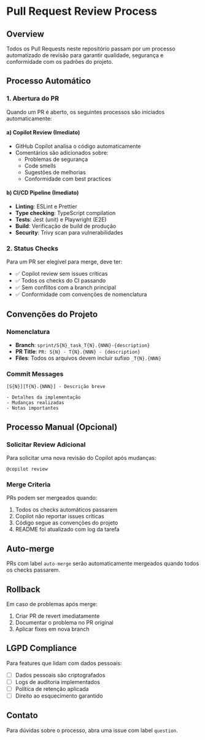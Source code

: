 # Pull Request Review Process

## Overview
Todos os Pull Requests neste repositório passam por um processo automatizado de revisão para garantir qualidade, segurança e conformidade com os padrões do projeto.

## Processo Automático

### 1. Abertura do PR
Quando um PR é aberto, os seguintes processos são iniciados automaticamente:

#### a) Copilot Review (Imediato)
- GitHub Copilot analisa o código automaticamente
- Comentários são adicionados sobre:
  - Problemas de segurança
  - Code smells
  - Sugestões de melhorias
  - Conformidade com best practices

#### b) CI/CD Pipeline (Imediato)
- **Linting**: ESLint e Prettier
- **Type checking**: TypeScript compilation
- **Tests**: Jest (unit) e Playwright (E2E)
- **Build**: Verificação de build de produção
- **Security**: Trivy scan para vulnerabilidades

### 2. Status Checks
Para um PR ser elegível para merge, deve ter:
- ✅ Copilot review sem issues críticas
- ✅ Todos os checks do CI passando
- ✅ Sem conflitos com a branch principal
- ✅ Conformidade com convenções de nomenclatura

## Convenções do Projeto

### Nomenclatura
- **Branch**: `sprint/S{N}_task_T{N}.{NNN}-{description}`
- **PR Title**: `PR: S{N} - T{N}.{NNN} - {description}`
- **Files**: Todos os arquivos devem incluir sufixo `_T{N}.{NNN}`

### Commit Messages
```
[S{N}][T{N}.{NNN}] - Descrição breve

- Detalhes da implementação
- Mudanças realizadas
- Notas importantes
```

## Processo Manual (Opcional)

### Solicitar Review Adicional
Para solicitar uma nova revisão do Copilot após mudanças:
```
@copilot review
```

### Merge Criteria
PRs podem ser mergeados quando:
1. Todos os checks automáticos passarem
2. Copilot não reportar issues críticas
3. Código segue as convenções do projeto
4. README foi atualizado com log da tarefa

## Auto-merge
PRs com label `auto-merge` serão automaticamente mergeados quando todos os checks passarem.

## Rollback
Em caso de problemas após merge:
1. Criar PR de revert imediatamente
2. Documentar o problema no PR original
3. Aplicar fixes em nova branch

## LGPD Compliance
Para features que lidam com dados pessoais:
- [ ] Dados pessoais são criptografados
- [ ] Logs de auditoria implementados
- [ ] Política de retenção aplicada
- [ ] Direito ao esquecimento garantido

## Contato
Para dúvidas sobre o processo, abra uma issue com label `question`.
